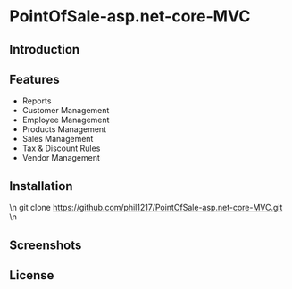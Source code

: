 # PointOfSale-asp.net-core-MVC
## Introduction ##
## Features ##
* Reports
* Customer Management
* Employee Management
* Products Management
* Sales Management
* Tax & Discount Rules
* Vendor Management
## Installation ##
\n
  git clone https://github.com/phil1217/PointOfSale-asp.net-core-MVC.git
\n
## Screenshots ##
## License ##
